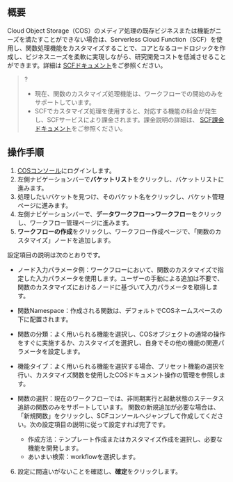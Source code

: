 ## 概要

Cloud Object Storage（COS）のメディア処理の既存ビジネスまたは機能がニーズを満たすことができない場合は、Serverless Cloud Function（SCF）を使用し、関数処理機能をカスタマイズすることで、コアとなるコードロジックを作成し、ビジネスニーズを柔軟に実現しながら、研究開発コストを低減させることができます。詳細は [SCFドキュメント](https://intl.cloud.tencent.com/document/product/583/9199)をご参照ください。

>?
> - 現在、関数のカスタマイズ処理機能は、ワークフローでの開始のみをサポートしています。
> - SCFでカスタマイズ処理を使用すると、対応する機能の料金が発生し、SCFサービスにより課金されます。課金説明の詳細は、 [SCF課金ドキュメント](https://intl.cloud.tencent.com/document/product/583/17299)をご参照ください。
> 

## 操作手順

1. [COSコンソール](https://console.cloud.tencent.com/cos5)にログインします。
2. 左側ナビゲーションバーで**バケットリスト**をクリックし、バケットリストに進みます。
3. 処理したいバケットを見つけ、そのバケット名をクリックし、バケット管理ページに進みます。
4. 左側ナビゲーションバーで、**データワークフロー>ワークフロー**をクリックし、ワークフロー管理ページに進みます。
5. **ワークフローの作成**をクリックし、ワークフロー作成ページで、「関数のカスタマイズ」ノードを追加します。

設定項目の説明は次のとおりです。
 - ノード入力パラメータ例：ワークフローにおいて、関数のカスタマイズで指定した入力パラメータを使用します。ユーザーの手動による追加は不要で、関数のカスタマイズにおけるノードに基づいて入力パラメータを取得します。
 - 関数Namespace：作成される関数は、デフォルトでCOSネームスペースの下に配置されます。
 - 関数の分類：よく用いられる機能を選択し、COSオブジェクトの通常の操作をすぐに実施するか、カスタマイズを選択し、自身でその他の機能の関連パラメータを設定します。
 - 機能タイプ：よく用いられる機能を選択する場合、プリセット機能の選択を行い、カスタマイズ関数を使用したCOSドキュメント操作の管理を参照します。
 - 関数の選択：現在のワークフローでは、非同期実行と起動状態のステータス追跡の関数のみをサポートしています。
 関数の新規追加が必要な場合は、「新規関数」をクリックし、SCFコンソールへジャンプして作成してください。次の設定項目の説明に従って設定すれば完了です。

    - 作成方法：テンプレート作成またはカスタマイズ作成を選択し、必要な機能を開発します。
    - あいまい検索：workflowを選択します。
6. 設定に間違いがないことを確認し、**確定**をクリックします。




